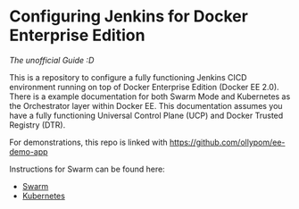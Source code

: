 # Configuring Jenkins for Docker Enterprise Edition
*The unofficial Guide :D*

This is a repository to configure a fully functioning Jenkins CICD environment running on top of Docker Enterprise Edition (Docker EE 2.0). There is a example documentation for both Swarm Mode and Kubernetes as the Orchestrator layer within Docker EE. This documentation assumes you have a fully functioning Universal Control Plane (UCP) and Docker Trusted Registry (DTR).

For demonstrations, this repo is linked with https://github.com/ollypom/ee-demo-app

Instructions for Swarm can be found here:

* [Swarm](docs/swarm.md)
* [Kubernetes](docs/kubernetes.md)